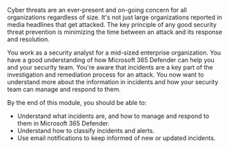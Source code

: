 Cyber threats are an ever-present and on-going concern for all organizations regardless of size.  It's not just large organizations reported in media headlines that get attacked. The key principle of any good security threat prevention is minimizing the time between an attack and its response and resolution.

You work as a security analyst for a mid-sized enterprise organization. You have a good understanding of how Microsoft 365 Defender can help you and your security team.  You're aware that incidents are a key part of the investigation and remediation process for an attack. You now want to understand more about the information in incidents and how your security team can manage and respond to them.

By the end of this module, you should be able to:

- Understand what incidents are, and how to manage and respond to them in Microsoft 365 Defender.
- Understand how to classify incidents and alerts.
- Use email notifications to keep informed of new or updated incidents.
